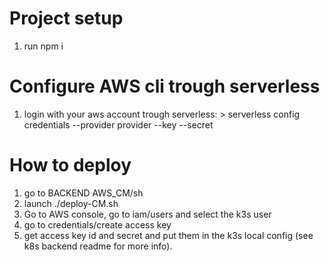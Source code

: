 # Project setup
1. run npm i

# Configure AWS cli trough serverless
1. login with your aws account trough serverless: > serverless config credentials --provider provider --key <key> --secret <secret> 

# How to deploy
1. go to BACKEND AWS_CM/sh
2. launch ./deploy-CM.sh
3. Go to AWS console, go to iam/users and select the k3s user
4. go to credentials/create access key 
4. get access key id and secret and put them in the k3s local config (see k8s backend readme for more info).

